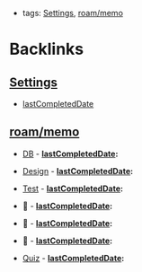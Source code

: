 - tags: [Settings](<Settings.md>), [roam/memo](<roam/memo.md>)

# Backlinks
## [Settings](<Settings.md>)
- [lastCompletedDate](<lastCompletedDate.md>)

## [roam/memo](<roam/memo.md>)
- [DB](<DB.md>)
        - **[lastCompletedDate](<lastCompletedDate.md>):**

- [Design](<Design.md>)
        - **[lastCompletedDate](<lastCompletedDate.md>):**

- [Test](<Test.md>)
        - **[lastCompletedDate](<lastCompletedDate.md>):**

- 🧠
        - **[lastCompletedDate](<lastCompletedDate.md>):**

- 🧠
        - **[lastCompletedDate](<lastCompletedDate.md>):**

- 🧠
        - **[lastCompletedDate](<lastCompletedDate.md>):**

- [Quiz](<Quiz.md>)
        - **[lastCompletedDate](<lastCompletedDate.md>):**


